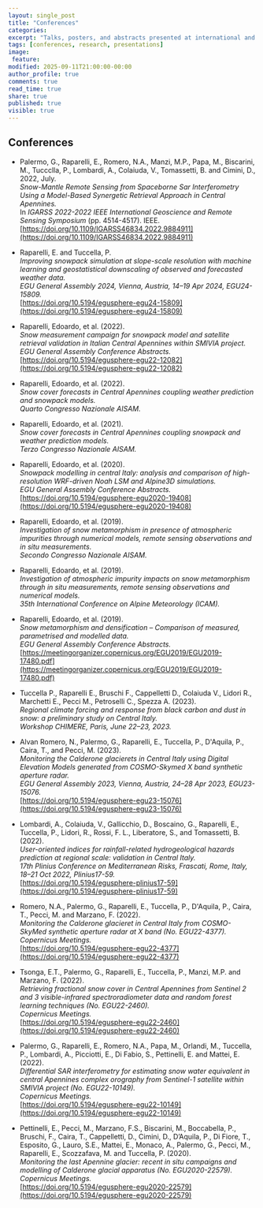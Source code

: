 ```yaml
---
layout: single_post
title: "Conferences"
categories:
excerpt: "Talks, posters, and abstracts presented at international and national conferences."
tags: [conferences, research, presentations]
image:
 feature:
modified: 2025-09-11T21:00:00-00:00
author_profile: true
comments: true
read_time: true
share: true
published: true
visible: true
---
```


## Conferences

- Palermo, G., Raparelli, E., Romero, N.A., Manzi, M.P., Papa, M., Biscarini, M., Tuccclla, P., Lombardi, A., Colaiuda, V., Tomassetti, B. and Cimini, D., 2022, July.  
  *Snow-Mantle Remote Sensing from Spaceborne Sar Interferometry Using a Model-Based Synergetic Retrieval Approach in Central Apennines.*  
  In *IGARSS 2022-2022 IEEE International Geoscience and Remote Sensing Symposium* (pp. 4514-4517). IEEE.  
  [https://doi.org/10.1109/IGARSS46834.2022.9884911](https://doi.org/10.1109/IGARSS46834.2022.9884911)

- Raparelli, E. and Tuccella, P.  
  *Improving snowpack simulation at slope-scale resolution with machine learning and geostatistical downscaling of observed and forecasted weather data.*  
  *EGU General Assembly 2024, Vienna, Austria, 14–19 Apr 2024, EGU24-15809.*  
  [https://doi.org/10.5194/egusphere-egu24-15809](https://doi.org/10.5194/egusphere-egu24-15809)

- Raparelli, Edoardo, et al. (2022).  
  *Snow measurement campaign for snowpack model and satellite retrieval validation in Italian Central Apennines within SMIVIA project.*  
  *EGU General Assembly Conference Abstracts.*  
  [https://doi.org/10.5194/egusphere-egu22-12082](https://doi.org/10.5194/egusphere-egu22-12082)

- Raparelli, Edoardo, et al. (2022).  
  *Snow cover forecasts in Central Apennines coupling weather prediction and snowpack models.*  
  *Quarto Congresso Nazionale AISAM.*

- Raparelli, Edoardo, et al. (2021).  
  *Snow cover forecasts in Central Apennines coupling snowpack and weather prediction models.*  
  *Terzo Congresso Nazionale AISAM.*

- Raparelli, Edoardo, et al. (2020).  
  *Snowpack modelling in central Italy: analysis and comparison of high-resolution WRF-driven Noah LSM and Alpine3D simulations.*  
  *EGU General Assembly Conference Abstracts.*  
  [https://doi.org/10.5194/egusphere-egu2020-19408](https://doi.org/10.5194/egusphere-egu2020-19408)

- Raparelli, Edoardo, et al. (2019).  
  *Investigation of snow metamorphism in presence of atmospheric impurities through numerical models, remote sensing observations and in situ measurements.*  
  *Secondo Congresso Nazionale AISAM.*

- Raparelli, Edoardo, et al. (2019).  
  *Investigation of atmospheric impurity impacts on snow metamorphism through in situ measurements, remote sensing observations and numerical models.*  
  *35th International Conference on Alpine Meteorology (ICAM).*

- Raparelli, Edoardo, et al. (2019).  
  *Snow metamorphism and densification – Comparison of measured, parametrised and modelled data.*  
  *EGU General Assembly Conference Abstracts.*  
  [https://meetingorganizer.copernicus.org/EGU2019/EGU2019-17480.pdf](https://meetingorganizer.copernicus.org/EGU2019/EGU2019-17480.pdf)

- Tuccella P., Raparelli E., Bruschi F., Cappelletti D., Colaiuda V., Lidori R., Marchetti E., Pecci M., Petroselli C., Spezza A. (2023).  
  *Regional climate forcing and response from black carbon and dust in snow: a preliminary study on Central Italy.*  
  *Workshop CHIMERE, Paris, June 22–23, 2023.*

- Alvan Romero, N., Palermo, G., Raparelli, E., Tuccella, P., D'Aquila, P., Caira, T., and Pecci, M. (2023).  
  *Monitoring the Calderone glacierets in Central Italy using Digital Elevation Models generated from COSMO-Skymed X band synthetic aperture radar.*  
  *EGU General Assembly 2023, Vienna, Austria, 24–28 Apr 2023, EGU23-15076.*  
  [https://doi.org/10.5194/egusphere-egu23-15076](https://doi.org/10.5194/egusphere-egu23-15076)

- Lombardi, A., Colaiuda, V., Gallicchio, D., Boscaino, G., Raparelli, E., Tuccella, P., Lidori, R., Rossi, F. L., Liberatore, S., and Tomassetti, B. (2022).  
  *User-oriented indices for rainfall-related hydrogeological hazards prediction at regional scale: validation in Central Italy.*  
  *17th Plinius Conference on Mediterranean Risks, Frascati, Rome, Italy, 18–21 Oct 2022, Plinius17-59.*  
  [https://doi.org/10.5194/egusphere-plinius17-59](https://doi.org/10.5194/egusphere-plinius17-59)

- Romero, N.A., Palermo, G., Raparelli, E., Tuccella, P., D'Aquila, P., Caira, T., Pecci, M. and Marzano, F. (2022).  
  *Monitoring the Calderone glacieret in Central Italy from COSMO-SkyMed synthetic aperture radar at X band (No. EGU22-4377).*  
  *Copernicus Meetings.*  
  [https://doi.org/10.5194/egusphere-egu22-4377](https://doi.org/10.5194/egusphere-egu22-4377)

- Tsonga, E.T., Palermo, G., Raparelli, E., Tuccella, P., Manzi, M.P. and Marzano, F. (2022).  
  *Retrieving fractional snow cover in Central Apennines from Sentinel 2 and 3 visible-infrared spectroradiometer data and random forest learning techniques (No. EGU22-2460).*  
  *Copernicus Meetings.*  
  [https://doi.org/10.5194/egusphere-egu22-2460](https://doi.org/10.5194/egusphere-egu22-2460)

- Palermo, G., Raparelli, E., Romero, N.A., Papa, M., Orlandi, M., Tuccella, P., Lombardi, A., Picciotti, E., Di Fabio, S., Pettinelli, E. and Mattei, E. (2022).  
  *Differential SAR interferometry for estimating snow water equivalent in central Apennines complex orography from Sentinel-1 satellite within SMIVIA project (No. EGU22-10149).*  
  *Copernicus Meetings.*  
  [https://doi.org/10.5194/egusphere-egu22-10149](https://doi.org/10.5194/egusphere-egu22-10149)

- Pettinelli, E., Pecci, M., Marzano, F.S., Biscarini, M., Boccabella, P., Bruschi, F., Caira, T., Cappelletti, D., Cimini, D., D’Aquila, P., Di Fiore, T., Esposito, G., Lauro, S.E., Mattei, E., Monaco, A., Palermo, G., Pecci, M., Raparelli, E., Scozzafava, M. and Tuccella, P. (2020).  
  *Monitoring the last Apennine glacier: recent in situ campaigns and modelling of Calderone glacial apparatus (No. EGU2020-22579).*  
  *Copernicus Meetings.*  
  [https://doi.org/10.5194/egusphere-egu2020-22579](https://doi.org/10.5194/egusphere-egu2020-22579)

